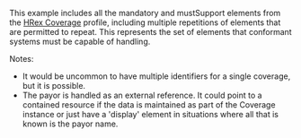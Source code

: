 This example includes all the mandatory and mustSupport elements from the [HRex Coverage](StructureDefinition-hrex-coverage.html) profile, including multiple repetitions of elements that are permitted to repeat.  This represents the set of elements that conformant systems must be capable of handling.

Notes:

* It would be uncommon to have multiple identifiers for a single coverage, but it is possible.  
* The payor is handled as an external reference.  It could point to a contained resource if the data is maintained as part of the Coverage instance or just have a 'display' element in situations where all that is known is the payor name.
